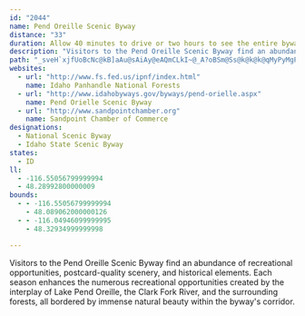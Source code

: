 ```yaml
---
id: "2044"
name: Pend Oreille Scenic Byway
distance: "33"
duration: Allow 40 minutes to drive or two hours to see the entire byway.
description: "Visitors to the Pend Oreille Scenic Byway find an abundance of recreational opportunities, postcard-quality scenery, and historical elements. Each season enhances the numerous recreational opportunities created by the interplay of Lake Pend Oreille, the Clark Fork River, and the surrounding forests, all bordered by immense natural beauty within the byway's corridor."
path: "_sveH`xjfUoBcNc@kB]aAu@sAiAy@eAQmCLkI~@_A?oBSm@Ss@k@k@k@qMyPyMgPa\\qb@aIcJuIiK{AkCi@mBUwATqSJww@KuTO_FcAwGoBqJc@oCmVqoAgFyVyFe[wC{N_AkGUuCM{EXgLrHkf@jD{SdAuH^{D?_@Rq@HaC?qBOqFMkBa@kDy@uD_A_D_AuBwAiC}DoF}H{HmEaGyAmC{CwHuBwJ_AsHoPqlCqJ}xAc@uDwDiWyC{OoBuN}@}LKsETaLn@eHb@{CV{AfA}DxBuGrBkEjCoDdBkB|D{EtAgC~@mCf@mCT}CxAm_@h@uHd@sBh@_BfDaH|BeCjCqA|A[pG}@xDiAjB_AdGqFpHcIxBw@rXgE~Fm@fMkBtKsErQuIjOaNvJiHr@eAr@_BnCoJxA{BvCcCxCgDlFgHrH{FbNgN`GuD|GgJxAm@bHsAtZ{OrBsApQmIfFgEzCeFhDsH~AsBlE{D`NmKnDaBrJyClCmArEkDbDoD~JuMbEsG|FyJdMsWhT}e@vEwIxCkBpE_BbCuA~@w@hCuDlB_FnDaMzHqYx@kCdBwEzD_HvKuMzBmDdCyFrB{HjCoRv@uEbA}D|[sbAnCiH`AmB`BqCfGeGpg@oa@hBcB`IoIvBsC|CuEtBwD|AgDtN_a@dBgEhDuFvCqDlB{AxCkB`JyD|kB}t@dNyDpJeBfGcBpAk@zEsCfI{HrC_Ejh@iy@vAoCfB}EhAuEZsB|CqWpAaY^aEtBiLd@qE`@qQh@oGt@qE~@cElCmHrC_F|DeFhC{ArAe@rB_@`H{@zAw@x@q@|AoBn@wAxAaE|BaFtCgFlTc[jGaGpYiSvIgJrAmBrCiF~AcEtAgFvBsEnByBdG{EhGmE|GsF`AaA`@_AbRum@|@_B~AmBhA_An@]xAa@z]mCfE}A|C}A|DqDbDmEhDyG|GcLxKuMvNcSlB{B|BqD~B{E|ByGfF{RhAsDxB}G~BqFfDcGfDgFzDsFjEkF|EmFdLoKxTgPjl@e]lCyBtDcEdEkGxCoG`C{GzAwFxA}Hxx@wnFlBoRt@cLx@_KNmDBoDgA{Ve@{He@oFsAcIiBiHgGcM}BwFo@gD_@oDOsFDyBX{Dd@sCr@wCx@gC|@gE`@mEHaDEkCOmCc@oP"
websites:
  - url: "http://www.fs.fed.us/ipnf/index.html"
    name: Idaho Panhandle National Forests
  - url: "http://www.idahobyways.gov/byways/pend-orielle.aspx"
    name: Pend Orielle Scenic Byway
  - url: "http://www.sandpointchamber.org"
    name: Sandpoint Chamber of Commerce
designations:
  - National Scenic Byway
  - Idaho State Scenic Byway
states:
  - ID
ll:
  - -116.55056799999994
  - 48.28992800000009
bounds:
  - - -116.55056799999994
    - 48.089062000000126
  - - -116.04946099999995
    - 48.32934999999998

---
```


Visitors to the Pend Oreille Scenic Byway find an abundance of recreational opportunities, postcard-quality scenery, and historical elements. Each season enhances the numerous recreational opportunities created by the interplay of Lake Pend Oreille, the Clark Fork River, and the surrounding forests, all bordered by immense natural beauty within the byway's corridor.
